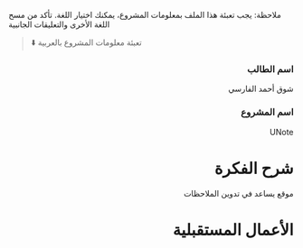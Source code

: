
ملاحظة: يجب تعبئة هذا الملف بمعلومات المشروع، يمكنك اختيار اللغة. تأكد من مسح اللغة الأخرى والتعليقات الجانبية 
> ⬇️ تعبئة معلومات المشروع بالعربية  

<div dir="rtl">
  
### اسم الطالب
شوق أحمد الفارسي


### اسم المشروع
UNote 


# شرح الفكرة
موقع يساعد في تدوين الملاحظات   


# الأعمال المستقبلية




